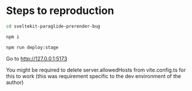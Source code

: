 # Steps to reproduction

```bash
cd sveltekit-paraglide-prerender-bug

npm i

npm run deploy:stage

```

Go to http://127.0.0.1:5173

You might be required to delete server.allowedHosts from vite.config.ts for this to work (this was requirement specific to the dev environment of the author)
